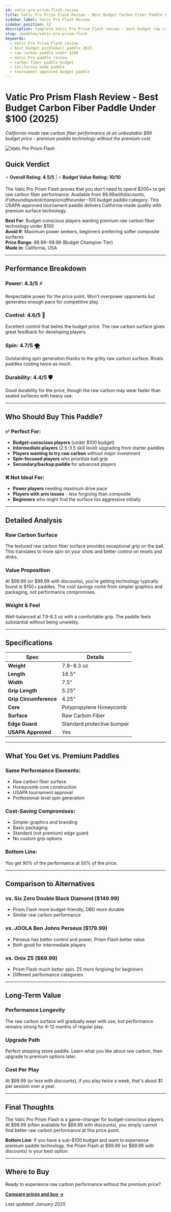 ```yaml
---
id: vatic-pro-prism-flash-review
title: Vatic Pro Prism Flash Review - Best Budget Carbon Fiber Paddle Under $100
sidebar_label: Vatic Pro Flash Review
sidebar_position: 12
description: Complete Vatic Pro Prism Flash review - best budget raw carbon fiber paddle under $100. California-made premium technology at unbeatable price. Expert analysis and buying guide.
slug: /paddles/vatic-pro-prism-flash
keywords:
  - Vatic Pro Prism Flash review
  - best budget pickleball paddle 2025
  - raw carbon paddle under $100
  - Vatic Pro paddle review
  - carbon fiber paddle budget
  - California made paddle
  - tournament approved budget paddle
---
```


# Vatic Pro Prism Flash Review - Best Budget Carbon Fiber Paddle Under $100 (2025)

*California-made raw carbon fiber performance at an unbeatable $99 budget price - premium paddle technology without the premium cost*

![Vatic Pro Prism Flash](/img/paddles/vatic-pro-prism-flash.jpg)

## Quick Verdict

⭐ **Overall Rating: 4.5/5** | ⭐ **Budget Value Rating: 10/10**

The Vatic Pro Prism Flash proves that you don't need to spend $200+ to get raw carbon fiber performance. Available from $89.99 with discounts, it's the undisputed champion of the under-$100 budget paddle category. This USAPA-approved tournament paddle delivers California-made quality with premium surface technology.

**Best For**: Budget-conscious players wanting premium raw carbon fiber technology under $100  
**Avoid If**: Maximum power seekers, beginners preferring softer composite surfaces  
**Price Range**: $89.99-$99.99 (Budget Champion Tier)  
**Made in**: California, USA

---

## Performance Breakdown

### **Power: 4.3/5** ⚡
Respectable power for the price point. Won't overpower opponents but generates enough pace for competitive play.

### **Control: 4.6/5** 🎯
Excellent control that belies the budget price. The raw carbon surface gives great feedback for developing players.

### **Spin: 4.7/5** 🌪️
Outstanding spin generation thanks to the gritty raw carbon surface. Rivals paddles costing twice as much.

### **Durability: 4.4/5** 🛡️
Good durability for the price, though the raw carbon may wear faster than sealed surfaces with heavy use.

---

## Who Should Buy This Paddle?

### ✅ **Perfect For:**
- **Budget-conscious players** (under $100 budget)
- **Intermediate players** (2.5-3.5 skill level) upgrading from starter paddles
- **Players wanting to try raw carbon** without major investment
- **Spin-focused players** who prioritize ball grip
- **Secondary/backup paddle** for advanced players

### ❌ **Not Ideal For:**
- **Power players** needing maximum drive pace
- **Players with arm issues** - less forgiving than composite
- **Beginners** who might find the surface too aggressive initially

---

## Detailed Analysis

### **Raw Carbon Surface**
The textured raw carbon fiber surface provides exceptional grip on the ball. This translates to more spin on your shots and better control on resets and dinks.

### **Value Proposition**
At $99.99 (or $89.99 with discounts), you're getting technology typically found in $150+ paddles. The cost savings come from simpler graphics and packaging, not performance compromises.

### **Weight & Feel**
Well-balanced at 7.9-8.3 oz with a comfortable grip. The paddle feels substantial without being unwieldy.

---

## Specifications

| Spec | Details |
|------|---------|
| **Weight** | 7.9-8.3 oz |
| **Length** | 16.5" |
| **Width** | 7.5" |
| **Grip Length** | 5.25" |
| **Grip Circumference** | 4.25" |
| **Core** | Polypropylene Honeycomb |
| **Surface** | Raw Carbon Fiber |
| **Edge Guard** | Standard protective bumper |
| **USAPA Approved** | Yes |

---

## What You Get vs. Premium Paddles

### **Same Performance Elements:**
- Raw carbon fiber surface
- Honeycomb core construction
- USAPA tournament approval
- Professional-level spin generation

### **Cost-Saving Compromises:**
- Simpler graphics and branding
- Basic packaging
- Standard (not premium) edge guard
- No custom grip options

### **Bottom Line:**
You get 90% of the performance at 50% of the price.

---

## Comparison to Alternatives

### vs. **Six Zero Double Black Diamond** ($149.99)
- Prism Flash more budget-friendly, DBD more durable
- Similar raw carbon performance

### vs. **JOOLA Ben Johns Perseus** ($179.99)
- Perseus has better control and power, Prism Flash better value
- Both good for intermediate players

### vs. **Onix Z5** ($69.99)
- Prism Flash much better spin, Z5 more forgiving for beginners
- Different performance categories

---

## Long-Term Value

### **Performance Longevity**
The raw carbon surface will gradually wear with use, but performance remains strong for 6-12 months of regular play.

### **Upgrade Path**
Perfect stepping stone paddle. Learn what you like about raw carbon, then upgrade to premium options later.

### **Cost Per Play**
At $99.99 (or less with discounts), if you play twice a week, that's about $1 per session over a year.

---

## Final Thoughts

The Vatic Pro Prism Flash is a game-changer for budget-conscious players. At $99.99 (often available for $89.99 with discounts), you simply cannot find better raw carbon performance at this price point.

**Bottom Line**: If you have a sub-$100 budget and want to experience premium paddle technology, the Prism Flash at $99.99 (or $89.99 with discounts) is your best option.

---

## Where to Buy

Ready to experience raw carbon performance without the premium price?

**[Compare prices and buy →](https://amazon.com/s?k=Vatic+Pro+Prism+Flash+pickleball+paddle&tag=getapickle-20)**

*Last updated: January 2025*